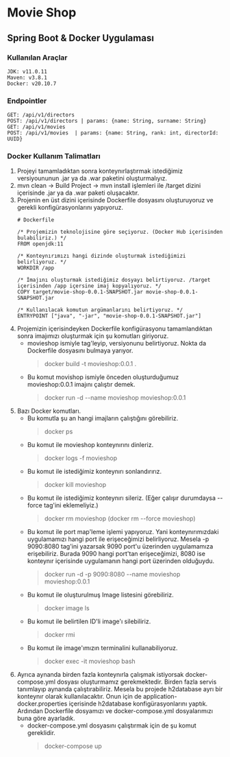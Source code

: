 # Movie Shop

## Spring Boot & Docker Uygulaması

### Kullanılan Araçlar

```
JDK: v11.0.11
Maven: v3.8.1
Docker: v20.10.7
```

### Endpointler

```
GET: /api/v1/directors
POST: /api/v1/directors | params: {name: String, surname: String}
GET: /api/v1/movies
POST: /api/v1/movies  | params: {name: String, rank: int, directorId: UUID}
```

### Docker Kullanım Talimatları

1. Projeyi tamamladıktan sonra konteynırlaştırmak istediğimiz versiyoununun .jar ya da .war paketini oluşturmalıyız.
2. mvn clean -> Build Project -> mvn install işlemleri ile /target dizini içerisinde .jar ya da .war paketi oluşacaktır.
3. Projenin en üst dizini içerisinde Dockerfile dosyasını oluşturuyoruz ve gerekli konfigürasyonlarını yapıyoruz.
    ```
    # Dockerfile
    
    /* Projemizin teknolojisine göre seçiyoruz. (Docker Hub içerisinden bulabiliriz.) */ 
    FROM openjdk:11
    
    /* Konteynırımızı hangi dizinde oluşturmak istediğimizi belirliyoruz. */
    WORKDIR /app
    
    /* İmajını oluşturmak istediğimiz dosyayı belirtiyoruz. /target içerisinden /app içersine imaj kopyalıyoruz. */
    COPY target/movie-shop-0.0.1-SNAPSHOT.jar movie-shop-0.0.1-SNAPSHOT.jar
    
    /* Kullanılacak komutun argümanlarını belirtiyoruz. */
    ENTRYPOINT ["java", "-jar", "movie-shop-0.0.1-SNAPSHOT.jar"]
    ```
4. Projemizin içerisindeyken Dockerfile konfigürasyonu tamamlandıktan sonra imajımızı oluşturmak için şu komutları
   giriyoruz.
    - movieshop ismiyle tag'leyip, versiyonunu belirtiyoruz. Nokta da Dockerfile dosyasını bulmaya yarıyor.
        > docker build -t movieshop:0.0.1 .
    - Bu komut movishop ismiyle önceden oluşturduğumuz movieshop:0.0.1 imajını çalıştır demek.
        > docker run -d --name movieshop movieshop:0.0.1
5. Bazı Docker komutları.
    - Bu komutla şu an hangi imajların çalıştığını görebiliriz.
        > docker ps
    - Bu komut ile movieshop konteynırını dinleriz.
        > docker logs -f movieshop
    - Bu komut ile istediğimiz konteynırı sonlandırırız.
        > docker kill movieshop
    - Bu komut ile istediğimiz konteynırı sileriz. (Eğer çalışır durumdaysa --force tag'ini eklemeliyiz.)
        > docker rm movieshop (docker rm --force movieshop)
    - Bu komut ile port map'leme işlemi yapıyoruz. Yani konteynırımızdaki uygulamamızı hangi port ile erişeceğimizi
    belirliyoruz. Mesela -p 9090:8080 tag'ini yazarsak 9090 port'u üzerinden uygulamamıza erişebiliriz.
    Burada 9090 hangi port'tan erişeceğimizi, 8080 ise konteynır içerisinde uygulamanın hangi port üzerinden olduğuydu.
        > docker run -d -p 9090:8080 --name movieshop movieshop:0.0.1
    - Bu komut ile oluşturulmuş Image listesini görebiliriz.
        > docker image ls
    - Bu komut ile belirtilen ID'li image'ı silebiliriz.
        > docker rmi <ImageID>
    - Bu komut ile image'ımızın terminalini kullanabiliyoruz.
        > docker exec -it movieshop bash
6. Ayrıca aynanda birden fazla konteynırla çalışmak istiyorsak docker-compose.yml dosyası oluşturmamız gerekmektedir.
Birden fazla servis tanımlayıp aynanda çalıştırabiliriz. Mesela bu projede h2database ayrı bir konteynır olarak
kullanılacaktır. Onun için de application-docker.properties içerisinde h2database konfigürasyonlarını yaptık. Ardından
Dockerfile dosyamızı ve docker-compose.yml dosyalarımızı buna göre ayarladık.
    - docker-compose.yml dosyasını çalıştırmak için de şu komut gereklidir.
        > docker-compose up
